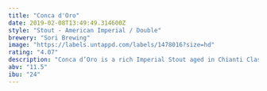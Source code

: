 ```yaml
---
title: "Conca d'Oro"
date: 2019-02-08T13:49:49.314600Z
style: "Stout - American Imperial / Double"
brewery: "Sori Brewing"
image: "https://labels.untappd.com/labels/1478016?size=hd"
rating: "4.07"
description: "Conca d’Oro is a rich Imperial Stout aged in Chianti Classico barrels from the prestigious Tuscany winery, Candialle. Named after Conca d’Oro (Golden Bowl) in Panzano in Chianti, the valley where the winery is located. This limited edition Imperial Stout is full bodied and velvety smooth with piquant Chianti and vanilla notes from the French oak barrel."
abv: "11.5"
ibu: "24"
---
```

